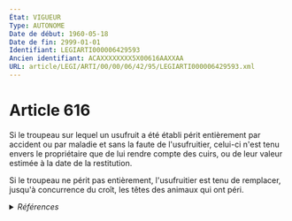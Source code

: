 ```yaml
---
État: VIGUEUR
Type: AUTONOME
Date de début: 1960-05-18
Date de fin: 2999-01-01
Identifiant: LEGIARTI000006429593
Ancien identifiant: ACAXXXXXXXX5X00616AAXXAA
URL: article/LEGI/ARTI/00/00/06/42/95/LEGIARTI000006429593.xml
---
```


<h1>Article 616</h1>

Si le troupeau sur lequel un usufruit a été établi périt entièrement par
accident ou par maladie et sans la faute de l'usufruitier, celui-ci n'est tenu
envers le propriétaire que de lui rendre compte des cuirs, ou de leur valeur
estimée à la date de la restitution.<br />

Si le troupeau ne périt pas entièrement, l'usufruitier est tenu de remplacer,
jusqu'à concurrence du croît, les têtes des animaux qui ont péri.


<details>
  <summary><em>Références</em></summary>

  <h2>Textes faisant référence à l'article</h2>
  
  <ul>
    <li>
      <a href="https://legal.tricoteuses.fr//redirection/JORFTEXT000000874685?vers=git&vers=legifrance">Loi n°60-464 du 17 mai 1960 MODIFIANT DIVERS ART. DU CODE CIVIL EN TANT QU'ILS PREVOIENT DES INDEMNITES DUES A LA SUITE DE CERTAINES ACQUISITIONS OU RESTITUTIONS DE BIENS FAISANT L'OBJET DE DROITS REELS MOBILIERS OU IMMOBILIERS</a> MODIFICATION cible
    </li>
  </ul>
  
  <h2>Références faites par l'article</h2>
  
  <ul>
    <li>
      CODIFICATION source Loi 1804-01-30
    </li>
    <li>
      CREATION source Loi 1804-01-30 promulguée le 9 février 1804
    </li>
    <li>
      1960-05-17 MODIFICATION source <a href="https://legal.tricoteuses.fr//redirection/JORFTEXT000000874685?vers=git&vers=legifrance">Loi n°60-464 du 17 mai 1960 MODIFIANT DIVERS ART. DU CODE CIVIL EN TANT QU'ILS PREVOIENT DES INDEMNITES DUES A LA SUITE DE CERTAINES ACQUISITIONS OU RESTITUTIONS DE BIENS FAISANT L'OBJET DE DROITS REELS MOBILIERS OU IMMOBILIERS</a>
    </li>
  </ul>
</details>

